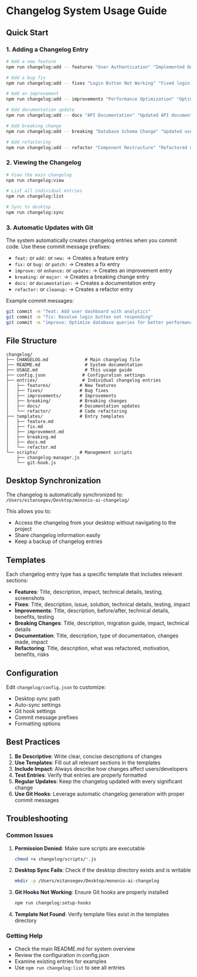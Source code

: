 # Changelog System Usage Guide

## Quick Start

### 1. Adding a Changelog Entry

```bash
# Add a new feature
npm run changelog:add -- features "User Authentication" "Implemented OAuth2 authentication system"

# Add a bug fix
npm run changelog:add -- fixes "Login Button Not Working" "Fixed login button click handler"

# Add an improvement
npm run changelog:add -- improvements "Performance Optimization" "Optimized image loading with lazy loading"

# Add documentation update
npm run changelog:add -- docs "API Documentation" "Updated API documentation with new endpoints"

# Add breaking change
npm run changelog:add -- breaking "Database Schema Change" "Updated user table schema, requires migration"

# Add refactoring
npm run changelog:add -- refactor "Component Restructure" "Refactored user profile component for better maintainability"
```

### 2. Viewing the Changelog

```bash
# View the main changelog
npm run changelog:view

# List all individual entries
npm run changelog:list

# Sync to desktop
npm run changelog:sync
```

### 3. Automatic Updates with Git

The system automatically creates changelog entries when you commit code. Use these commit message prefixes:

- `feat:` or `add:` or `new:` → Creates a feature entry
- `fix:` or `bug:` or `patch:` → Creates a fix entry
- `improve:` or `enhance:` or `update:` → Creates an improvement entry
- `breaking:` or `major:` → Creates a breaking change entry
- `docs:` or `documentation:` → Creates a documentation entry
- `refactor:` or `cleanup:` → Creates a refactor entry

Example commit messages:
```bash
git commit -m "feat: Add user dashboard with analytics"
git commit -m "fix: Resolve login button not responding"
git commit -m "improve: Optimize database queries for better performance"
```

## File Structure

```
changelog/
├── CHANGELOG.md              # Main changelog file
├── README.md                 # System documentation
├── USAGE.md                  # This usage guide
├── config.json              # Configuration settings
├── entries/                 # Individual changelog entries
│   ├── features/           # New features
│   ├── fixes/              # Bug fixes
│   ├── improvements/       # Improvements
│   ├── breaking/           # Breaking changes
│   ├── docs/               # Documentation updates
│   └── refactor/           # Code refactoring
├── templates/              # Entry templates
│   ├── feature.md
│   ├── fix.md
│   ├── improvement.md
│   ├── breaking.md
│   ├── docs.md
│   └── refactor.md
└── scripts/                # Management scripts
    ├── changelog-manager.js
    └── git-hook.js
```

## Desktop Synchronization

The changelog is automatically synchronized to: `/Users/eitansegev/Desktop/mononio-ai-changelog/`

This allows you to:
- Access the changelog from your desktop without navigating to the project
- Share changelog information easily
- Keep a backup of changelog entries

## Templates

Each changelog entry type has a specific template that includes relevant sections:

- **Features**: Title, description, impact, technical details, testing, screenshots
- **Fixes**: Title, description, issue, solution, technical details, testing, impact
- **Improvements**: Title, description, before/after, technical details, benefits, testing
- **Breaking Changes**: Title, description, migration guide, impact, technical details
- **Documentation**: Title, description, type of documentation, changes made, impact
- **Refactoring**: Title, description, what was refactored, motivation, benefits, risks

## Configuration

Edit `changelog/config.json` to customize:

- Desktop sync path
- Auto-sync settings
- Git hook settings
- Commit message prefixes
- Formatting options

## Best Practices

1. **Be Descriptive**: Write clear, concise descriptions of changes
2. **Use Templates**: Fill out all relevant sections in the templates
3. **Include Impact**: Always describe how changes affect users/developers
4. **Test Entries**: Verify that entries are properly formatted
5. **Regular Updates**: Keep the changelog updated with every significant change
6. **Use Git Hooks**: Leverage automatic changelog generation with proper commit messages

## Troubleshooting

### Common Issues

1. **Permission Denied**: Make sure scripts are executable
   ```bash
   chmod +x changelog/scripts/*.js
   ```

2. **Desktop Sync Fails**: Check if the desktop directory exists and is writable
   ```bash
   mkdir -p /Users/eitansegev/Desktop/mononio-ai-changelog
   ```

3. **Git Hooks Not Working**: Ensure Git hooks are properly installed
   ```bash
   npm run changelog:setup-hooks
   ```

4. **Template Not Found**: Verify template files exist in the templates directory

### Getting Help

- Check the main README.md for system overview
- Review the configuration in config.json
- Examine existing entries for examples
- Use `npm run changelog:list` to see all entries 